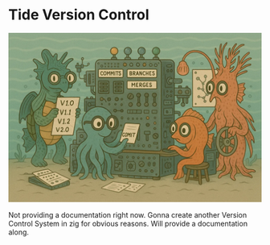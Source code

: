 # Tide Version Control
![Tide](./bg.webp)

Not providing a documentation right now. Gonna create another Version Control System in zig for obvious reasons. Will provide a documentation along.
